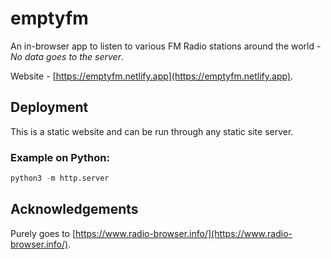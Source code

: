 # emptyfm
An in-browser app to listen to various FM Radio stations around the world - _No data goes to the server_.

Website - [https://emptyfm.netlify.app](https://emptyfm.netlify.app).

## Deployment

This is a static website and can be run through any static site server.

### Example on Python:
```python
python3 -m http.server
```

## Acknowledgements
Purely goes to [https://www.radio-browser.info/](https://www.radio-browser.info/).
